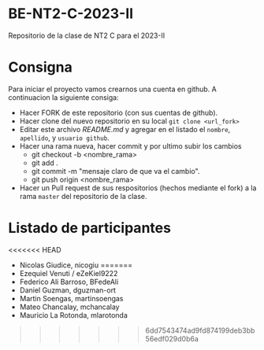 # BE-NT2-C-2023-II

Repositorio de la clase de NT2 C para el 2023-II

# Consigna

Para iniciar el proyecto vamos crearnos una cuenta en github. A continuacion la siguiente consiga:

- Hacer FORK de este repositorio (con sus cuentas de github).
- Hacer clone del nuevo repositorio en su local `git clone <url_fork>`
- Editar este archivo _README.md_ y agregar en el listado el `nombre`, `apellido`, y `usuario github`.
- Hacer una rama nueva, hacer commit y por ultimo subir los cambios
  - git checkout -b <nombre_rama>
  - git add .
  - git commit -m "mensaje claro de que va el cambio".
  - git push origin <nombre_rama>
- Hacer un Pull request de sus respositorios (hechos mediante el fork) a la rama `master` del repositorio de la clase.

# Listado de participantes

<<<<<<< HEAD
- Nicolas Giudice, nicogiu
=======
- Ezequiel Venuti / eZeKiel9222
- Federico Ali Barroso, BFedeAli
- Daniel Guzman, dguzman-ort
- Martin Soengas, martinsoengas
- Mateo Chancalay, mchancalay
- Mauricio La Rotonda, mlarotonda
>>>>>>> 6dd7543474ad9fd874199deb3bb56edf029d0b6a
